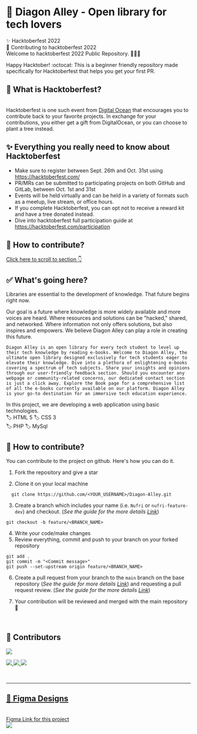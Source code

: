 # 🏫 Diagon Alley - Open library for tech lovers

✨ Hacktoberfest 2022 <br>
🌱 Contributing to hacktoberfest 2022 <br>
Welcome to hacktoberfest 2022 Public Repository. 👨🏻‍💻 <br>

Happy Hacktober! :octocat: This is a beginner friendly repository made specifically for Hacktoberfest that helps you get your first PR.
 </br>

## 🔖 What is Hacktoberfest?

</br>
Hacktoberfest is one such event from <a href="https://hacktoberfest.digitalocean.com/" target="_blank">Digital Ocean</a>
 that encourages you to contribute back to your favorite projects. In exchange for your contributions, you either get a gift from DigitalOcean, or you can choose to plant a tree instead.
</br>

## ✨ Everything you really need to know about Hacktoberfest

- Make sure to register between Sept. 26th and Oct. 31st using <https://hacktoberfest.com/>
- PR/MRs can be submitted to participating projects on both GitHub and GitLab, between Oct. 1st and 31st
- Events will be held virtually and can be held in a variety of formats such as a meetup, live stream, or office hours.
- If you complete Hacktoberfest, you can opt not to receive a reward kit and have a tree donated instead.
- Dive into hacktoberfest full participation guide at <https://hacktoberfest.com/participation>
  </br>
  
## 🤝 How to contribute?

[Click here to scroll to section 👇](#-how-to-contribute-1)
</br>

## ✅ What's going here?

Libraries are essential to the development of knowledge.
That future begins right now.

Our goal is a future where knowledge is more widely available and more voices are heard.
Where resources and solutions can be "hacked," shared, and networked.
Where information not only offers solutions, but also inspires and empowers.
We believe Diagon Alley can play a role in creating this future.
</br>

`Diagon Alley is an open library for every tech student to level up their tech knowledge by reading e-books. Welcome to Diagon Alley, the ultimate open library designed exclusively for tech students eager to elevate their knowledge. Dive into a plethora of enlightening e-books covering a spectrum of tech subjects. Share your insights and opinions through our user-friendly feedback section. Should you encounter any webpage or community-related concerns, our dedicated contact section is just a click away. Explore the Book page for a comprehensive list of all the e-books currently available on our platform. Diagon Alley is your go-to destination for an immersive tech education experience.
`
</br>

In this project, we are developing a web application using basic technologies.</br>
  🏷️ HTML 5
  🏷️ CSS 3  
  🏷️ PHP
  🏷️ MySql

## 🤝 How to contribute?

You can contribute to the project on github. Here's how you can do it.

1. Fork the repository and give a star

2. Clone it on your local machine

  ```
    git clone https://github.com/<YOUR_USERNAME>/Diagon-Alley.git
  ```

3. Create a branch which includes your name (i.e. `Nufri` or `nufri-feature-dev`) and checkout. (_See the guide for the more details [Link](https://www.atlassian.com/git/tutorials/comparing-workflows/feature-branch-workflow)_)

  ```
  git checkout -b feature/<BRANCH_NAME>
  ```

4. Write your code/make changes
5. Review everything, commit and push to your branch on your forked repository

  ```
  git add .
  git commit -m "<Commit message>"
  git push --set-upstream origin feature/<BRANCH_NAME>

```

6. Create a pull request from your branch to the `main` branch on the base repository
   (_See the guide for more
   details [Link](https://docs.github.com/en/free-pro-team@latest/github/collaborating-with-issues-and-pull-requests/creating-a-pull-request)_) and requesting a pull request review. (_See the guide for the more details [Link](https://docs.github.com/en/pull-requests/collaborating-with-pull-requests/proposing-changes-to-your-work-with-pull-requests/requesting-a-pull-request-review)_)

7. Your contribution will be reviewed and merged with the main repository 🙌
</br>

## 🌱 Contributors </br>

<a href="https://github.com/MadhushaPrasad/Diagon-Alley/graphs/contributors">
  <img src="https://contrib.rocks/image?repo=MadhushaPrasad/Diagon-Alley" />
</a>
</br>

<a href="https://www.w3.org/html/" target="_blank"> <img src="https://img.icons8.com/color/48/000000/html-5.png"/> </a> <a href="https://www.w3schools.com/css/" target="_blank"> <img src="https://img.icons8.com/color/48/000000/css3.png"/> </a><a href="https://www.php.net/" target="_blank"> <img src="https://img.icons8.com/dusk/64/000000/php-logo.png"/>

</br>
<hr>
<h2>🔖 Figma Designs</h2>
</br>
<a href="https://www.figma.com/file/dz4JS3XBiGzTDGGIQ3PczB/Diagon-Alley?node-id=20%3A782" target="_blank"> Figma Link for this project</a>
</br>
<img src="https://github.com/MadhushaPrasad/Diagon-Alley/assets/50085447/2c32165a-05e2-4256-b972-aa7c78c9c354">

